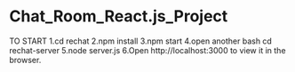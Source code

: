 # Chat_Room_React.js_Project
TO START 
1.cd rechat 
2.npm install 
3.npm start 
4.open another bash cd rechat-server 
5.node server.js
6.Open http://localhost:3000 to view it in the browser.
